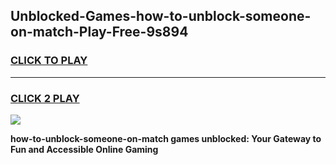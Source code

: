 
## Unblocked-Games-how-to-unblock-someone-on-match-Play-Free-9s894
<h3>
<a href="https://premium76.site?title=how-to-unblock-someone-on-match&ref=12A">CLICK TO PLAY</a></h3>
<hr>

<h3>
<a href="https://premium76.site?title=how-to-unblock-someone-on-match&ref=12A">CLICK 2 PLAY</a>
  
</h3>

<a href="https://premium76.site?title=how-to-unblock-someone-on-match&ref=12A"><img src="https://clearcache.store/games.png"></a>


**how-to-unblock-someone-on-match games unblocked: Your Gateway to Fun and Accessible Online Gaming**
